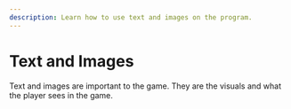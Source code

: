 ```yaml
---
description: Learn how to use text and images on the program.
---
```


# Text and Images

Text and images are important to the game. They are the visuals and what the player sees in the game.

